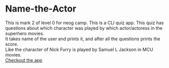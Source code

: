 # Name-the-Actor
This is mark 2 of level 0 for neog camp. This is a CLI quiz app. This quiz has questions about which character was played by which actor/actoress in the superhero movies. </br>
It takes name of the user and prints it, and after all the questions prints the score.</br>
Like the character of Nick Furry is played by Samuel L Jackson in MCU movies.   </br>
[Checkout the app](https://replit.com/@pratmbr/markOne-and-markTwo#index.js?embed=1&output=1)
 
